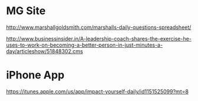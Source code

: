 # MG Site

http://www.marshallgoldsmith.com/marshalls-daily-questions-spreadsheet/

http://www.businessinsider.in/A-leadership-coach-shares-the-exercise-he-uses-to-work-on-becoming-a-better-person-in-just-minutes-a-day/articleshow/51848302.cms

# iPhone App 

https://itunes.apple.com/us/app/impact-yourself-daily/id1151525099?mt=8

